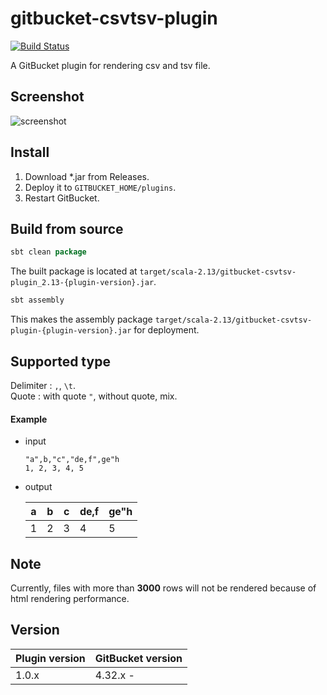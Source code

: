 # gitbucket-csvtsv-plugin

[![Build Status](https://travis-ci.org/onukura/gitbucket-csvtsv-plugin.svg?branch=master)](https://travis-ci.org/onukura/gitbucket-csvtsv-plugin)

A GitBucket plugin for rendering csv and tsv file.  

## Screenshot

![screenshot](https://github.com/onukura/gitbucket-csvtsv-plugin/blob/assets/screenshot.png?raw=true)

## Install

1. Download *.jar from Releases.
2. Deploy it to `GITBUCKET_HOME/plugins`.
3. Restart GitBucket.

## Build from source

```sbt
sbt clean package
```

The built package is located at
`target/scala-2.13/gitbucket-csvtsv-plugin_2.13-{plugin-version}.jar`.

```sbt
sbt assembly
```

This makes the assembly package
`target/scala-2.13/gitbucket-csvtsv-plugin-{plugin-version}.jar`
for deployment.

## Supported type

Delimiter : `,`, `\t`.  
Quote : with quote `"`, without quote, mix.

#### Example

- input
  
  ```
  "a",b,"c","de,f",ge"h
  1, 2, 3, 4, 5
  ```

- output

  | a | b | c | de,f | ge"h |
  | --- | --- | --- | --- | --- |
  | 1 | 2 | 3 | 4 | 5 |

## Note

Currently, files with more than **3000** rows will not be rendered because of html rendering performance.

## Version

Plugin version|GitBucket version
:---|:---
1.0.x |4.32.x -
